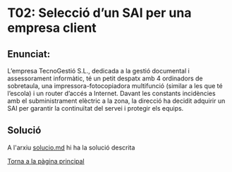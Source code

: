 # T02: Selecció d’un SAI per una empresa client
## Enunciat:

L’empresa TecnoGestió S.L., dedicada a la gestió documental i assessorament informàtic, té un petit despatx amb 4 ordinadors de sobretaula, una impressora-fotocopiadora multifunció (similar a les que té l’escola) i un router d’accés a Internet. Davant les constants incidències amb el subministrament elèctric a la zona, la direcció ha decidit adquirir un SAI per garantir la continuïtat del servei i protegir els equips.

## Solució
A l'arxiu [solucio.md](solucio.md) hi ha la solució descrita

[Torna a la pàgina principal](projecte2demo/README.md)
